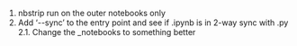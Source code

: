 1. nbstrip run on the outer notebooks only
2. Add ‘--sync’ to the entry point and see if .ipynb is in 2-way sync with .py
2.1. Change the _notebooks to something better
